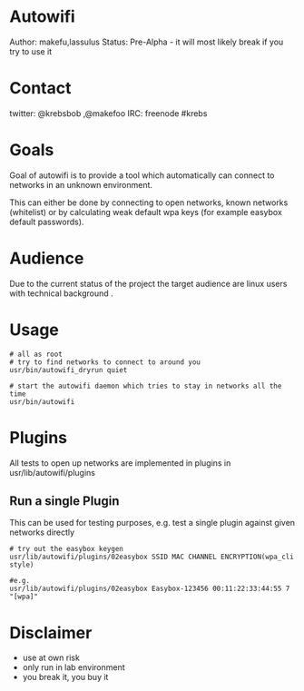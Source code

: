 # Autowifi
Author: makefu,lassulus
Status: Pre-Alpha - it will most likely break if you try to use it

# Contact

twitter: @krebsbob ,@makefoo 
IRC: freenode #krebs

# Goals
Goal of autowifi is to provide a tool which automatically can connect to
networks in an unknown environment.

This can either be done by connecting to open networks, known networks
(whitelist) or by calculating weak default wpa keys (for example easybox
default passwords).

# Audience
Due to the current status of the project the target audience are 
linux users with technical background .

# Usage
    
    # all as root
    # try to find networks to connect to around you
    usr/bin/autowifi_dryrun quiet

    # start the autowifi daemon which tries to stay in networks all the time
    usr/bin/autowifi

# Plugins
All tests to open up networks are implemented in plugins in
    usr/lib/autowifi/plugins

## Run a single Plugin
This can be used for testing purposes, e.g. test a single plugin against given networks directly
    
    # try out the easybox keygen
    usr/lib/autowifi/plugins/02easybox SSID MAC CHANNEL ENCRYPTION(wpa_cli style)

    #e.g.
    usr/lib/autowifi/plugins/02easybox Easybox-123456 00:11:22:33:44:55 7 "[wpa]"

# Disclaimer
- use at own risk
- only run in lab environment
- you break it, you buy it

